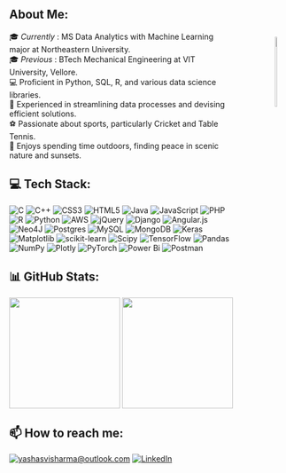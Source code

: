 
<!-- [Yashasvi Sharma Banner Image](./Banner.png) -->


## About Me:
  <div  style="float: right; margin: 10px;"><img align= "right" src="https://condaluna.com/assets/stickers/work.gif" alt="Penguin" width="18%"/> </div>
🎓 <i>Currently </i>: MS Data Analytics with Machine Learning major at Northeastern University. </br>
      🎓 <i>Previous </i>: BTech Mechanical Engineering at VIT University, Vellore.</br>
      💻 Proficient in Python, SQL, R, and various data science libraries.</br>
      💼 Experienced in streamlining data processes and devising efficient solutions.</br>
      ⚽ Passionate about sports, particularly Cricket and Table Tennis.</br>
      🌄 Enjoys spending time outdoors, finding peace in scenic nature and sunsets.</br>


## 💻 Tech Stack:
![C](https://img.shields.io/badge/c-%2300599C.svg?style=flat&logo=c&logoColor=white) ![C++](https://img.shields.io/badge/c++-%2300599C.svg?style=flat&logo=c%2B%2B&logoColor=white) ![CSS3](https://img.shields.io/badge/css3-%231572B6.svg?style=flat&logo=css3&logoColor=white) ![HTML5](https://img.shields.io/badge/html5-%23E34F26.svg?style=flat&logo=html5&logoColor=white) ![Java](https://img.shields.io/badge/java-%23ED8B00.svg?style=flat&logo=openjdk&logoColor=white) ![JavaScript](https://img.shields.io/badge/javascript-%23323330.svg?style=flat&logo=javascript&logoColor=%23F7DF1E) ![PHP](https://img.shields.io/badge/php-%23777BB4.svg?style=flat&logo=php&logoColor=white) ![R](https://img.shields.io/badge/r-%23276DC3.svg?style=flat&logo=r&logoColor=white) ![Python](https://img.shields.io/badge/python-3670A0?style=flat&logo=python&logoColor=ffdd54) ![AWS](https://img.shields.io/badge/AWS-%23FF9900.svg?style=flat&logo=amazon-aws&logoColor=white) ![jQuery](https://img.shields.io/badge/jquery-%230769AD.svg?style=flat&logo=jquery&logoColor=white) ![Django](https://img.shields.io/badge/django-%23092E20.svg?style=flat&logo=django&logoColor=white) ![Angular.js](https://img.shields.io/badge/angular.js-%23E23237.svg?style=flat&logo=angularjs&logoColor=white) ![Neo4J](https://img.shields.io/badge/Neo4j-008CC1?style=flat&logo=neo4j&logoColor=white) ![Postgres](https://img.shields.io/badge/postgres-%23316192.svg?style=flat&logo=postgresql&logoColor=white) ![MySQL](https://img.shields.io/badge/mysql-%2300000f.svg?style=flat&logo=mysql&logoColor=white) ![MongoDB](https://img.shields.io/badge/MongoDB-%234ea94b.svg?style=flat&logo=mongodb&logoColor=white) ![Keras](https://img.shields.io/badge/Keras-%23D00000.svg?style=flat&logo=Keras&logoColor=white) ![Matplotlib](https://img.shields.io/badge/Matplotlib-%23ffffff.svg?style=flat&logo=Matplotlib&logoColor=black) ![scikit-learn](https://img.shields.io/badge/scikit--learn-%23F7931E.svg?style=flat&logo=scikit-learn&logoColor=white) ![Scipy](https://img.shields.io/badge/SciPy-%230C55A5.svg?style=flat&logo=scipy&logoColor=%white) ![TensorFlow](https://img.shields.io/badge/TensorFlow-%23FF6F00.svg?style=flat&logo=TensorFlow&logoColor=white) ![Pandas](https://img.shields.io/badge/pandas-%23150458.svg?style=flat&logo=pandas&logoColor=white) ![NumPy](https://img.shields.io/badge/numpy-%23013243.svg?style=flat&logo=numpy&logoColor=white) ![Plotly](https://img.shields.io/badge/Plotly-%233F4F75.svg?style=flat&logo=plotly&logoColor=white) ![PyTorch](https://img.shields.io/badge/PyTorch-%23EE4C2C.svg?style=flat&logo=PyTorch&logoColor=white) ![Power Bi](https://img.shields.io/badge/power_bi-F2C811?style=flat&logo=powerbi&logoColor=black) ![Postman](https://img.shields.io/badge/Postman-FF6C37?style=flat&logo=postman&logoColor=white)

## 📊 GitHub Stats:

<a>
 <img height=200 align="center" src="https://github-readme-stats-red-iota-66.vercel.app/api?username=yashasvi14" />
</a>
<a>
 <img height=200 align="center" src="github-readme-stats-red-iota-66.vercel.app/api/top-langs/?username=yashasvi14&hide_progress=true&card_width=320" />
</a>

<!--[![Top Langs](https://github-readme-stats-red-iota-66.vercel.app/api/top-langs/?username=yashasvi14&layout=donut-vertical)](https://github.com/yashasvi14/github-readme-stats) -->
<!--![](https://github-readme-streak-stats.herokuapp.com/?user=yashasvi14&theme=omni&hide_border=false)<br/> -->

## 📫 How to reach me:
<a href="mailto:yashasvisharma@outlook.com">![yashasvisharma@outlook.com](https://img.shields.io/badge/Outlook-%230077B5.svg?logo=Gmail&logoColor=white)</a> 
[![LinkedIn](https://img.shields.io/badge/LinkedIn-%230077B5.svg?logo=linkedin&logoColor=white)](https://www.linkedin.com/in/ys14/) 
